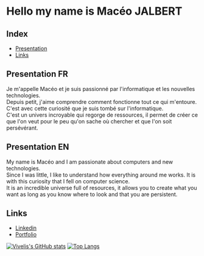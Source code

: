 # Hello my name is Macéo JALBERT

## Index
* [Presentation](#presentation)
* [Links](#links)

## Presentation FR
Je m'appelle Macéo et je suis passionné par l'informatique et les nouvelles technologies.<br>
Depuis petit, j'aime comprendre comment fonctionne tout ce qui m'entoure. C'est avec cette curiosité que je suis tombé sur l'informatique.<br>
C'est un univers incroyable qui regorge de ressources, il permet de créer ce que l'on veut pour le peu qu'on sache où chercher et que l'on soit persévérant.<br>

## Presentation EN
My name is Macéo and I am passionate about computers and new technologies.<br>
Since I was little, I like to understand how everything around me works. It is with this curiosity that I fell on computer science.<br>
It is an incredible universe full of resources, it allows you to create what you want as long as you know where to look and that you are persistent.<br>

## Links
* [Linkedin](https://www.linkedin.com/in/mac%C3%A9o-jalbert-200025222/)
* [Portfolio](https://macgameur.github.io/)

[![Vivelis's GitHub stats](https://github-readme-stats.vercel.app/api?username=Vivelis&count_private=true&show_icons=true&theme=transparent)](https://github.com/anuraghazra/github-readme-stats)
[![Top Langs](https://github-readme-stats.vercel.app/api/top-langs/?username=Vivelis&layout=compact&theme=transparent&hide=hlsl,ShaderLab,C#)](https://github.com/anuraghazra/github-readme-stats)
<!---
macgameur/macgameur is a ✨ special ✨ repository because its `README.md` (this file) appears on your GitHub profile.
You can click the Preview link to take a look at your changes.
--->
